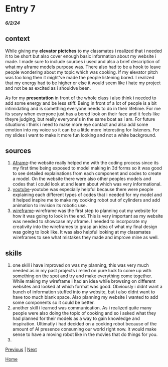 # Entry 7
##### 6/2/24

## context
While giving my **elevator pictches** to my classmates i realized that i needed it to be short but also cover enough basic information about my website i made. I made sure to include sources i used and also a brief description of what my aframe models purpose was. There also had to be a hook to leave people wondering about my topic which was cooking. If my elevator pitch was too long then it might've made the people listening bored. I realized that my energy had to be higher or else it would seem like i hate my project and not be as excited as i shouldve been. 

As for my **presentation** in front of the whole class i also think i needed to add some energy and be less stiff. Being in front of a lot of people is a bit intimidating and is something everyone needs to do in their lifetime. For me its scary when everyone just has a bored look on their face and it feels like theyre judging, but really everyone's in the same boat as i am. For future situations i think i need to make more eye contact and also add some emotion into my voice so it can be a little more interesting for listeners. For my slides i want to make it more fun looking and not a white background.

## sources
1. [Aframe](https://aframe.io/docs/1.5.0/introduction/)-the website really helped me with the coding process since its my first time being exposed to model making in 3d forms so it was good to see detailed explainations from each component and codes to create a model. On the website there were also other peoples models and codes that i could look at and learn about which was very informational.
2. [youtube](youtube.com)-youtube was especially helpful because there were people explaining each different types of codes that i needed for my model and it helped inspire me to make my cooking robot out of cylinders and add animation to invision its robotic use.
3. [wireframe](wireframe.cc)-wireframe was the first step to planning out my website for how it was going to look in the end. This is very important as my website was needed to showcase my aframe. I needed to incorporate my creativity into the wireframes to grasp an idea of what my final design was going to look like. It was also helpful looking at my classmates wireframes to see what mistakes they made and improve mine as well.

## skills
1. one skill i have improved on was my planning, this was very much needed as in my past projects i relied on pure luck to come up with something on the spot and try and make everything come together. While making my wireframe i had an idea while browsing on different websites and looked at which format was good. Obviously i didnt want a bunch of information stuffed into my website, but i also didnt want to have too much blank space. Also planning my website i wanted to add some components so it could be better.
2. another skill i learned was communication. As i realized quite many people were also doing the topic of cooking and so i asked what they had planned for their models as a way to gain knowledge and inspiration. Ultimatly i had decided on a cooking robot because of the amount of AI presence consuming our world right now. It would make sense to have a moving robot like in the movies that do things for you.
3. 

[Previous](entry06.md) | [Next](entry08.md)

[Home](../README.md)
